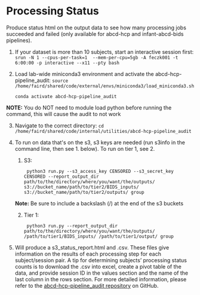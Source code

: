 # Processing Status 

Produce status html on the output data to see how many processing jobs succeeded and failed (only available for abcd-hcp and infant-abcd-bids pipelines).

1. If your dataset is more than 10 subjects, start an interactive session first: `srun -N 1 --cpus-per-task=1  --mem-per-cpu=5gb -A feczk001 -t 6:00:00 -p interactive --x11 --pty bash`

2. Load lab-wide miniconda3 environment and activate the abcd-hcp-pipeline_audit: `source /home/faird/shared/code/external/envs/miniconda3/load_miniconda3.sh`

    `conda activate abcd-hcp-pipeline_audit`

**NOTE:** You do NOT need to module load python before running the command, this will cause the audit to not work

3. Navigate to the correct directory: `cd /home/faird/shared/code/internal/utilities/abcd-hcp-pipeline_audit`

4. To run on data that's on the s3, s3 keys are needed (run s3info in the command line, then see 1. below). To run on tier 1, see 2.

    1. S3: 

            python3 run.py --s3_access_key CENSORED --s3_secret_key CENSORED --report_output_dir path/to/the/directory/where/you/want/the/outputs/ s3://bucket_name/path/to/tier2/BIDS_inputs/ s3://bucket_name/path/to/tier2/outputs/ group
    
    **Note:** Be sure to include a backslash (/) at the end of the s3 buckets
    
    2. Tier 1: 

            python3 run.py --report_output_dir path/to/the/directory/where/you/want/the/outputs/ /path/to/tier1/BIDS_inputs/ /path/to/tier1/output/ group

5. Will produce a s3_status_report.html and .csv. These files give information on the results of each processing step for each subject/session pair. A tip for determining subjects’ processing status counts is to download the .csv into excel, create a pivot table of the data, and provide session ID in the values section and the name of the last column in the rows section. For more detailed information, please refer to the [abcd-hcp-pipeline_audit repository](https://github.com/tjhendrickson/abcd-hcp-pipeline_audit) on GitHub.